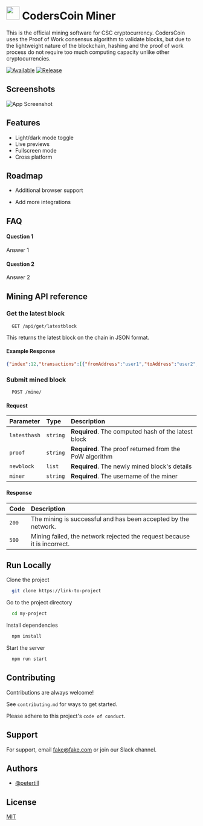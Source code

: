 # <img src="https://coderscoin.github.io/icon.png" data-canonical-src="https://coderscoin.github.io/icon.png" width="35" height="35" /> CodersCoin Miner
This is the official mining software for CSC cryptocurrency. CodersCoin uses the Proof of Work consensus algorithm to validate blocks, but due to the lightweight nature of the blockchain, hashing and the proof of work process do not require too much computing capacity unlike other cryptocurrencies.

[![Available](https://img.shields.io/badge/Available-Testnet-blue)](https://choosealicense.com/licenses/mit/)
[![Release](https://img.shields.io/badge/Release-None-red)](https://opensource.org/licenses/)
## Screenshots

![App Screenshot](https://via.placeholder.com/468x300?text=App+Screenshot+Here)
## Features

- Light/dark mode toggle
- Live previews
- Fullscreen mode
- Cross platform
## Roadmap

- Additional browser support

- Add more integrations
## FAQ

#### Question 1

Answer 1

#### Question 2

Answer 2
## Mining API reference

### Get the latest block

```https
  GET /api/get/latestblock
```
This returns the latest block on the chain in JSON format.
#### Example Response
```json
{"index":12,"transactions":[{"fromAddress":"user1","toAddress":"user2","amount":10}],"timestamp":1688201520,"previousHash":"00329e3f7babcfc4dece5d7e2052b7eadf901b208e305d31f971145a85a5fe2c","nonce":270}
```
### Submit mined block

```https
  POST /mine/
```
#### Request
| Parameter | Type     | Description                       |
| :-------- | :------- | :-------------------------------- |
| `latesthash` | `string` | **Required**. The computed hash of the latest block |
| `proof` | `string` | **Required**. The proof returned from the PoW algorithm |
| `newblock` | `list` | **Required**. The newly mined block's details |
| `miner` | `string` | **Required**. The username of the miner |

#### Response
| Code | Description                       |
| :-------- | :-------------------------------- |
| `200` | The mining is successful and has been accepted by the network. |
| `500` | Mining failed, the network rejected the request because it is incorrect. |

## Run Locally

Clone the project

```bash
  git clone https://link-to-project
```

Go to the project directory

```bash
  cd my-project
```

Install dependencies

```bash
  npm install
```

Start the server

```bash
  npm run start
```
## Contributing

Contributions are always welcome!

See `contributing.md` for ways to get started.

Please adhere to this project's `code of conduct`.
## Support

For support, email fake@fake.com or join our Slack channel.
## Authors

- [@petertill](https://www.github.com/petertill)

## License

[MIT](https://choosealicense.com/licenses/mit/)
